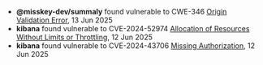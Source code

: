 - **@misskey-dev/summaly** found vulnerable to CWE-346 [Origin Validation Error](https://security.snyk.io/vuln/SNYK-JS-MISSKEYDEVSUMMALY-10350356), 13 Jun 2025
- **kibana** found vulnerable to CVE-2024-52974 [Allocation of Resources Without Limits or Throttling](https://security.snyk.io/vuln/SNYK-JS-KIBANA-10337950), 12 Jun 2025
- **kibana** found vulnerable to CVE-2024-43706 [Missing Authorization](https://security.snyk.io/vuln/SNYK-JS-KIBANA-10339388), 12 Jun 2025